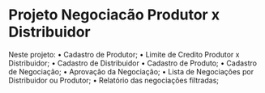 # Projeto Negociacão Produtor x Distribuidor

Neste projeto:
  • Cadastro de Produtor;
    • Limite de Credito Produtor x Distribuidor;
  • Cadastro de Distribuidor
  • Cadastro de Produto;
  • Cadastro de Negociação;
  • Aprovação da Negociação;
  • Lista de Negociações por Distribuidor ou Produtor;
    • Relatório das negociações filtradas;
